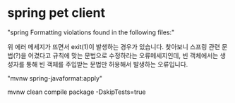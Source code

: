 
# spring pet client 
"spring Formatting violations found in the following files:" 

위 에러 메세지가 뜨면서 exit(1)이 발생하는 경우가 있습니다. 찾아보니 스프링 관련 문법(?)을 어겼다고 규칙에 맞는 문법으로 수정하라는 오류메세지인데, 빈 객체에서는 생성자를 통해 빈 객체를 주입받는 문법만 허용해서 발생하는 오류입니다.

"mvnw spring-javaformat:apply"


mvnw clean compile package -DskipTests=true